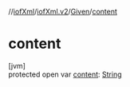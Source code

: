 //[iofXml](../../../index.md)/[iofXml.v2](../index.md)/[Given](index.md)/[content](content.md)

# content

[jvm]\
protected open var [content](content.md): [String](https://docs.oracle.com/javase/8/docs/api/java/lang/String.html)

